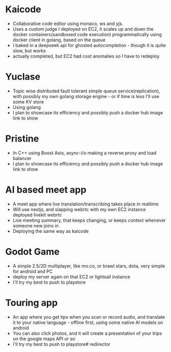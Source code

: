 # Kaicode
- Collaborative code editor using monaco, ws and yjs.
- Uses a custom judge I deployed on EC2, it scales up and down the docker containers(sandboxed code execution) programmatically using docker client in golang, based on the queue 
- I baked in a deepseek api for ghosted autocompletion - though it is quite slow, but works
- actually completed, but EC2 had cost anomalies so I have to redeploy

# Yuclase
- Topic wise distributed fault tolerant simple queue service(replication), with possibly my own golang storage engine - or if time is less I'll use some KV store 
- Using golang
- I plan to showcase its efficiency and possibly push a docker hub image link to show

# Pristine
- In C++ using Boost Asio, async-i/o making a reverse proxy and load balancer
- I plan to showcase its efficiency and possibly push a docker hub image link to show

# AI based meet app
- A meet app where live translation/transcribing takes place in realtime
- Will use nextjs, and slapping webrtc with my own EC2 instance deployed livekit webrtc
- Live meeting summary, that keeps changing, or keeps context whenever someone new joins in
- Deploying the same way as kaicode

# Godot Game
- A simple 2.5/2D multiplayer, like mo.co, or brawl stars, dota, very simple for android and PC
- deploy my server again on that EC2 or lightsail instance
- I'll try my best to push to playstore

# Touring app
- An app where you get tips when you scan or record audio, and translate it to your native language - offline first, using some native AI models on android
- You can also click photos, and it will create a presentation of your trips on the google maps API or so 
- I'll try my best to push to playstore# redirector
